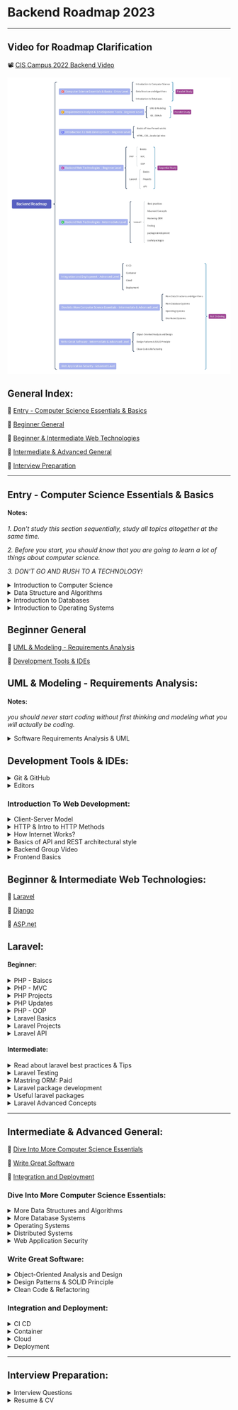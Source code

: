 # Backend Roadmap 2023
___

## Video for Roadmap Clarification
📽️ [CIS Campus 2022 Backend Video ](https://www.youtube.com/watch?v=845L6VI-Ekc)

![Backend Roadmap Explination](Backend-Roadmap.jpg)

## General Index:

🔗 [Entry - Computer Science Essentials & Basics ](#entry---computer-science-essentials---basics)

🔗 [Beginner General](#beginner-general)

🔗 [Beginner & Intermediate Web Technologies](#beginner---intermediate-web-technologies)

🔗 [Intermediate & Advanced General](#intermediate---advanced-general)

🔗 [Interview Preparation](#interview-preparation)
___

## Entry - Computer Science Essentials & Basics

#### Notes:
_1. Don't study this section sequentially, study all topics altogether at the same time._

_2. Before you start, you should know that you are going to learn a lot of things about computer science._

_3. DON'T GO AND RUSH TO A TECHNOLOGY!_

<details>
  <summary>Introduction to Computer Science</summary>

### Introduction to Computer Science
There are two great courses, One provided by MIT, the second provided by Harvard

both are great!

📹 [Introduction to Computer Science and Programming Using Python](https://www.edx.org/course/introduction-to-computer-science-and-programming-7)

OR

📹 [CS50's Introduction to Computer Science](https://www.edx.org/course/introduction-computer-science-harvardx-cs50x)

> please note that you can audit the course and take it for free!

> please note that you can use subtitle if you find it hard to understand only in english 

_If you want CS 50 Translated

📹 [مترجم بالعربي CS50 2020](https://www.youtube.com/playlist?list=PLE-xA_CUmS2Zu3RUXjuh9KyFcavl8hQ0_)
</details>
    
<details>
  <summary>Data Structure and Algorithms</summary>

#### Videos

📹 [Data Structures Easy to Advanced Course - Full Tutorial from a Google Engineer](https://www.youtube.com/watch?v=RBSGKlAvoiM) 

OR

📹 [Data Structures Full Course In Arabic](https://www.youtube.com/playlist?list=PLoK2Lr1miEm-5zCzKE8siQezj9rvQlnca)



#### Books

📖 [Grokking Algorithms - Entry Level](https://bit.ly/3xl71jO)

📖 [Algorithms Unplugged - More Advanced](https://link.springer.com/book/10.1007/978-3-642-15328-0)
</details>

<details>
  <summary>Introduction to Databases</summary>
  
  #### Videos
📹 [SQL Tutorial - Full Database Course for Beginners](https://www.youtube.com/watch?v=HXV3zeQKqGY)

📹 [MySQL Tutorial for Beginners [Mosh]](https://www.youtube.com/watch?v=7S_tz1z_5bA&ab_channel=ProgrammingwithMosh)

📹 [Database Design Course - Learn how to design and plan a database for beginners](https://www.youtube.com/watch?v=ztHopE5Wnpc)

OR

📹 [مقرر أساسيات قواعد البيانات - DB 1](https://www.youtube.com/playlist?list=PL37D52B7714788190)

📹[المقرر العملى](https://www.youtube.com/playlist?list=PL85D9FC9DFD6B9484)

📹 [مقدمة الى قواعد البيانات - مهارات تك](https://maharatech.gov.eg/course/view.php?id=740)


#### Books

📖 [First 6 Chapters of Fundamentals of Database Systems Seventh Edition](https://iran-lms.com/images/images/Books/PDF/Fundamentals-of-Database-Systems-Pearson-2015-Ramez-Elmasri-Shamkant-B.-Navathe.pdf)
</details>


<details>
  <summary>Introduction to Operating Systems</summary>
  
#### Videos

1. CS 162, 2019, UC Berkeley - _This is very comprehensive course, it's okay if you study it along with the other materials_.
📹 [Videos](https://www.bilibili.com/video/BV1e7411B7Ja?p=3)

📄 [Resources](https://inst.eecs.berkeley.edu/~cs162/sp21/)

#### Books

📖 [Introduction to Operating System Design and Implementation - Entry Level](https://www.springer.com/gp/book/9781846288425)

OR

📖 [OPERATING SYSTEMS THREE EASY PIECES - Entry Level](https://pages.cs.wisc.edu/~remzi/OSTEP/)

</details>



## Beginner General 

🔗 [UML & Modeling - Requirements Analysis](#uml&-modeling---requirements-analysis)

🔗 [Development Tools & IDEs](#development-tools-&-iDEs)


## UML & Modeling - Requirements Analysis:

#### Notes:

_you should never start coding without first thinking and modeling what you will actually be coding._


<details>

  <summary>Software Requirements Analysis & UML</summary>
  
#### Articles
📄 [Software Requirements Analysis with Example](https://www.guru99.com/learn-software-requirements-analysis-with-case-study.html)

#### Videos

📹 [UML Diagrams Full Course (Unified Modeling Language)](https://www.youtube.com/watch?v=WnMQ8HlmeXc)

#### Books
📖 [UML Distilled](https://github.com/gcoronelc/PECI-Java-MAR-2015/blob/master/Recursos/UML%20Distilled%203rd%20Ed.pdf)


</details>


## Development Tools & IDEs:
<details>

  <summary>Git & GitHub</summary>
  
📹 [Git & GitHub - English, Freecodecamp](https://www.youtube.com/watch?v=RGOj5yH7evk)

📹 [Git & GitHub - English, Google Course](https://www.coursera.org/learn/introduction-git-github)

OR 

📹 [Git & GitHub - Arabic, Elzero](https://www.youtube.com/playlist?list=PLDoPjvoNmBAw4eOj58MZPakHjaO3frVMF)

</details>

<details>
  <summary>Editors</summary>
  
#### Editors

🖇️ [PHPStorm - Recommended](https://www.jetbrains.com/phpstorm/) 

🖇️ [VS Code - Recommended for Low Laptop Spec](https://code.visualstudio.com/)

##### Master your editor:

📹 [Phpstorm]( https://laracasts.com/series/how-to-be-awesome-in-phpstorm)

📹 [Visual studio code](https://laracasts.com/series/visual-studio-code-for-php-developers) 

</details>


### Introduction To Web Development:

<details>

<summary>Client-Server Model</summary> 


📹 [Client-Server Architecture-1](https://www.youtube.com/watch?v=L5BlpPU_muY&ab_channel=TheTechCave)

📹 [Client-Server Architecture-2](https://www.youtube.com/watch?v=Zfmk0GtANNs&ab_channel=MacOSPro)

</details>

<details>

<summary>HTTP & Intro to HTTP Methods</summary>


📹 [HTTP Exploration - English](https://www.youtube.com/watch?v=iYM2zFP3Zn0&ab_channel=TraversyMedia)

📹 [HTTP Exploration - Arabic](https://www.youtube.com/watch?v=PsdimP_-TKY&ab_channel=Ebrahem)

</details>

<details>

<summary>How Internet Works?</summary>


📹 [How the Internet Works - Entry Level](https://www.youtube.com/watch?v=zN8YNNHcaZc)

</details>

<details>

<summary>Basics of API and REST architectural style</summary>


📹 [What is an API](https://www.youtube.com/watch?v=s7wmiS2mSXY&ab_channel=MuleSoftVideos)

📹 [REST API & RESTful Web Services Explained](https://www.youtube.com/watch?v=LooL6_chvN4&ab_channel=CleverTechie)

</details>

<details>

<summary>Backend Group Video</summary>


📽️ [Eyad Hamza, CIS - Backend Group Video Preparation](https://www.youtube.com/watch?v=ToHfYbxg3ms&list=PLIzoD6CTXb3_iILDz7NIGj49stmeoDWh0&index=1)

📽️ [Eyad Hamza, CIS - Backend Group Slides](https://docs.google.com/presentation/d/1WQucQc--17Tp_mujG-cvCddPKYS914sv/edit?usp=sharing&ouid=104951081209307227102&rtpof=true&sd=true)

</details>

<details>


<summary>Frontend Basics </summary>

### HTML & CSS

📹 [HTML - Arabic](https://www.youtube.com/playlist?list=PLDoPjvoNmBAw_t_XWUFbBX-c9MafPk9ji)

📹 [CSS - Arabic](https://www.youtube.com/playlist?list=PLDoPjvoNmBAzjsz06gkzlSrlev53MGIKe)

OR 

📹 [HTML - English](https://www.youtube.com/watch?v=pQN-pnXPaVg)

📹 [CSS - English](https://www.youtube.com/watch?v=1Rs2ND1ryYc)

### Javascript
📹 [JavaScript Intro - English](https://www.youtube.com/watch?v=W6NZfCO5SIk)

📹 [AJAX Crash Course - English](https://www.youtube.com/watch?v=82hnvUYY6QA&ab_channel=TraversyMedia)

📹 [JSON Crash Course - English](https://www.youtube.com/watch?v=wI1CWzNtE-M)

OR

📹 [Javascript Json & Api- Arabic From Video 169 to End](https://www.youtube.com/playlist?list=PLDoPjvoNmBAx3kiplQR_oeDqLDBUDYwVv)

</details>


## Beginner & Intermediate Web Technologies:

🔗 [Laravel](#uml&-modeling---requirements-analysis)

🔗 [Django](#development-tools-&-iDEs)

🔗 [ASP.net](#development-tools-&-iDEs)

## Laravel:

#### Beginner:

<details>

<summary>PHP - Baiscs </summary>


📹 [Getting to know the basics - PHP 8 - Arabic](https://www.youtube.com/watch?v=xcg9qq6SZ0w&list=PLDoPjvoNmBAy41u35AqJUrI-H83DObUDq) 

OR

📹 [Getting to know the basics - PHP- FreeCodeCamp - English](https://www.youtube.com/watch?v=OK_JCtrrv-c) 


</details>

<details>

<summary>PHP - MVC </summary>

📹 [Getting to know the basics - English](https://laracasts.com/series/php-for-beginners)

📹 [PHP For Beginners Laracasts 2023-edition - English](https://laracasts.com/series/php-for-beginners-2023-edition)

OR

📹 [PHP MVC project in arabic](https://www.youtube.com/playlist?list=PL7mt2FDjAkPepYrMofOwTwxQwJSlZ8N-a)

</details>

<details>

<summary>PHP Projects </summary>


📹 [Php & Mysql Ecommerce Project](https://www.youtube.com/watch?v=KLWA2vCERSQ&ab_channel=DailyTuition)

</details>

<details>

<summary>PHP Updates </summary>


📹 [What is new in PHP 8](https://laracasts.com/series/php8-crash-course)


📖 [Front Line PHP](https://front-line-php.com/)

</details>

<details>

<summary>PHP - OOP </summary>


##### Videos:
> Choose at least two

📹 [OOP - Arabic](https://youtube.com/playlist?list=PLDoPjvoNmBAxXTPncg0W4lhVS32LO_xtQ)

📹 [OOP - English](https://youtube.com/playlist?list=PL0eyrZgxdwhypQiZnYXM7z7-OTkcMgGPh)

📹 [OOP - English](https://laracasts.com/series/object-oriented-bootcamp-in-php)

##### Books:
📖 [programming php 4th edition - Oreilly](https://www.oreilly.com/library/view/programming-php-4th/9781492054122/)

</details>


<details>

<summary>Laravel Basics</summary>

### Videos

1. 📽️ [Backend Bootcamp: Laravel & Backend Introducion - Eyad Hamza](https://www.youtube.com/playlist?list=PLIzoD6CTXb3_iILDz7NIGj49stmeoDWh0)
2. 📹 [laravel 8 from scratch](https://laracasts.com/series/laravel-8-from-scratch)

</details>

<details>

<summary>Laravel Projects</summary>

After you finish, Watch & Apply in section number 14 in this playlist

1. 📹 [laravel 6 from scratch](https://laracasts.com/series/laravel-6-from-scratch)

> After you implement Tweety app (in the laravel 6 series) you will follow these tutorials for more projects
> 
1. 📹 [Build an instagram clone](https://www.youtube.com/watch?v=ImtZ5yENzgE)
2. 📹[Job listings application | Traversy Media](https://www.youtube.com/watch?v=MYyJ4PuL4pY&list=LL&index=2)

> After you finish, It's time to finish things on your own with two projects:
> 

### 🖇️ Project 1:

Use this [document](https://thescipub.com/pdf/ajeassp.2012.266.274.pdf) as reference to system requirements and build your own system.

### 🖇️ Project 2:

Use a [design template](https://bootstrapmade.com/ebusiness-bootstrap-corporate-template/download/) and turn it to a complete website:

> note that admin dashboard is required - you may use Orchid or you can use any other dashboard you like.
> 

### 🖇️ Project 3:

Build a website to show your cv where you can add your works, services, portfolio, biography and all to be controlled using a dashboard [you can use any of these templates](https://bootstrapmade.com/bootstrap-resume-cv-templates/) :

</details>

<details>

<summary>Laravel API</summary>

📹  [Laravel API - 1](https://www.youtube.com/watch?v=mgdMeXkviy8)

📹  [Laravel API - 2](https://www.youtube.com/watch?v=TTK8uQOjpT0)

📹 [Laravel API & Sanctum Authentication](https://www.youtube.com/watch?v=MT-GJQIY3EU&t=2127s&ab_channel=TraversyMedia)

> now you must have basic understanding to the framework that could get you to the next level


</details>

#### Intermediate:

<details>
  
  <summary>Read about laravel best practices & Tips</summary>
  
📄 [Laravel Best Practices](https://github.com/alexeymezenin/laravel-best-practices)

📄 [Laravel Tips Repository](https://github.com/LaravelDaily/laravel-tips)

🖇️ [LaravelDaily](https://www.youtube.com/c/LaravelDaily) 

</details>

<details>
  
  <summary>Laravel Testing</summary>

📹 [Laravel Testing](https://laracasts.com/series/build-a-laravel-app-with-tdd)

OR

📹 [Laravel Testing](https://www.youtube.com/playlist?list=PLpzy7FIRqpGAbkfdxo1MwOS9xjG3O3z1y)

> after you finish those try this framework for easier testing:

##### PEST framework:
📹 [Learn Pest](https://www.youtube.com/watch?v=lEvau6CgqPE)

</details>

<details>
  
  <summary>Mastring ORM: Paid</summary>


📹 [Eloquent performance patterns](https://eloquent-course.reinink.ca/)

</details>

<details>

  <summary>Laravel package development</summary>

📹 [Laravel Package Development](https://www.youtube.com/playlist?list=PLpzy7FIRqpGBQ_aqz_hXDBch1aAA-lmgu)

</details>

<details>
  
  <summary>Useful laravel packages</summary>

📹 [Laravel packages](https://www.youtube.com/playlist?list=PLEhEHUEU3x5pcQJHE8WBLqlHt2o3q5O-f)


</details>

<details>
  
  <summary>Laravel Advanced Concepts</summary>

📹 [Laravel Advanced - Coder's Tape](https://www.youtube.com/watch?v=_z9nzEUgro4&list=PLpzy7FIRqpGD5pN3-Y66YDtxJCYuGumFO)
  
</details>

___

## Intermediate & Advanced General:

🔗 [ Dive Into More Computer Science Essentials](#dive-into-more-computer-science-essentials)

🔗 [Write Great Software](#write-great-software)

🔗 [Integration and Deployment](#integration-and-deployment)

### Dive Into More Computer Science Essentials:

</details>

<details>
  
  <summary>More Data Structures and Algorithms</summary>

📹 [Data Structures and Algorithms - MIT](https://www.youtube.com/playlist?list=PLUl4u3cNGP63EdVPNLG3ToM6LaEUuStEY)
</details>

<details>
  
  <summary>More Database Systems</summary>
  
📹 [Intro To Database Systems - CMU](https://www.youtube.com/playlist?list=PLSE8ODhjZXjaKScG3l0nuOiDTTqpfnWFf)

📹 [Advanced Database Systems - CMU](https://www.youtube.com/playlist?list=PLSE8ODhjZXjasmrEd2_Yi1deeE360zv5O)

📖 [Designing Data-Intensive Applications (book) - Graduate level)](https://github.com/Yang-Yanxiang/Designing-Data-Intensive-Applications/blob/master/Designing%20Data%20Intensive%20Applications.pdf)

📹 [NoSQL Database Tutorial](https://www.youtube.com/watch?v=xh4gy1lbL2k)
</details>

<details>
  
  <summary>Operating Systems</summary>
  
📹 [Operating Systems - Berkeley](https://www.bilibili.com/video/BV1e7411B7Ja?p=3)

</details>

<details>
  
  <summary>Distributed Systems</summary>
  
📹 [Distributed Systems University of Cambridge - Martin Kleppmann](https://www.youtube.com/playlist?list=PLeKd45zvjcDFUEv_ohr_HdUFe97RItdiB)

📄 [Lecture Notes](https://www.cl.cam.ac.uk/teaching/2122/ConcDisSys/dist-sys-notes.pdf)

  
</details>

<details>
  
  <summary>Web Application Security</summary>

📖 [Web Application Security Book](https://www.oreilly.com/library/view/web-application-security/9781492053101/)
  
  </details>


### Write Great Software:


<details>

<summary>Object-Oriented Analysis and Design</summary> 
 
📖 [Head First Object-Oriented Analysis and Design](https://github.com/MarkPThomas/HeadFirst-OOAD/blob/master/Head%20First%20Object-Oriented%20Analysis%20and%20Design.pdf)
  
</details>

<details>

<summary> Design Patterns & SOLID Principle </summary> 

##### Books

📖 [Head First Design Pattern 2nd Edition](https://drive.google.com/file/d/1BmXIGt6CaMig1qXiqETQI5y3wsmh4N1z/view?usp=sharing)

##### Videos

📹 [Mosh  Design Pattern](https://www.youtube.com/watch?v=NU_1StN5Tkk&ab_channel=ProgrammingwithMosh)

📹 [Arabic SOLID Principle](https://www.youtube.com/playlist?list=PLnqAlQ9hFYdflFSS4NigVB7aSoYPNwHTL)

📹 [Arabic Creational Design Pattern](https://www.youtube.com/watch?v=hT9Gv_wabbw&list=PLnqAlQ9hFYdewk9UKGBcHLulZNUBpNSKJ&ab_channel=MohammedReda)

📹 [Arabic Structural Design Pattern](https://www.youtube.com/watch?v=5qBVy3dCEQw&list=PLnqAlQ9hFYdcW3viz_oXRal_FNkg2Dssm&ab_channel=MohammedReda)

📹 [Arabic Design Pattern](https://www.youtube.com/watch?v=-UQND--CVew&list=PLd-dOEgzBpGnt3GuEszo_piQq52XSqAmj&ab_channel=DevGeeksAcademy)

📹 [Arabic PHP Design Pattern](https://www.youtube.com/watch?v=hYas1gMp2nM&list=PLdYYj2XLw5BnpInmR103TyVwFd_CLI6IS&ab_channel=RamyHakam)

📹 [Head First Design Pattern As an English Playlist](https://www.youtube.com/playlist?list=PLrhzvIcii6GNjpARdnO4ueTUAVR9eMBpc)
##### Website

🖇️ [Refactoring GURU Design Pattern](https://refactoring.guru/design-patterns)
      
</details>

<details>

<summary> Clean Code & Refactoring </summary> 

📖 [Clean Code](https://github.com/ontiyonke/book-1/blob/master/%5BPROGRAMMING%5D%5BClean%20Code%20by%20Robert%20C%20Martin%5D.pdf)

📖 [Refactoring To Patterns](https://github.com/abhinavkorpal/awesome-computer-science-EBook/blob/master/DesignPatterns/Refactoring%20To%20Patterns%20-%20Joshua%20Kerievsky.pdf)

📖 [Martin Fowler](https://martinfowler.com/books/)

</details>

### Integration and Deployment:

<details>

<summary> CI CD </summary> 

📹 [Continuous Integration And Continuous Delivery](https://www.youtube.com/watch?v=h9K1NnqwUvE&ab_channel=Simplilearn)

        
</details>

<details>

<summary>  Container </summary> 

📹 [Docker - Free Code Camp - English](https://www.youtube.com/watch?v=fqMOX6JJhGo&ab_channel=freeCodeCamp.org)

📹 [Docker - TechWorld with Nana - English](https://www.youtube.com/watch?v=3c-iBn73dDE&ab_channel=TechWorldwithNana)

📹 [Docker Practical Course - Arabic](https://www.youtube.com/watch?v=tHP5IWfqPKk&list=PLzNfs-3kBUJnY7Cy1XovLaAkgfjim05RR)
        
</details>

<details>

<summary>  Cloud </summary> 

📹 [AWS - Free Code Camp](https://www.youtube.com/watch?v=3hLmDS179YE&ab_channel=freeCodeCamp.org)
        
</details>

<details>

<summary>Deployment</summary> 

📹 [Deploy on digital oceans](https://www.youtube.com/watch?v=QnNA7YdvCYA&list=PLseEp7p6EwiZrR_9dzp8d3AVcBqPz-HFZ&index=3)

📹 [Deploy on shared hosting](https://www.youtube.com/watch?v=6g8G3YQtQt4)
  
  </details>

___

## Interview Preparation:


<details>

<summary>Interview Questions</summary> 

🖇️ [Backend Interview Questions - Fullstack Cafe](https://www.fullstack.cafe/blog/backend-developer-interview-questions)

🖇️ [Laravel Interview Questions - Guru99](https://www.guru99.com/laravel-interview-questions.html)

🖇️ [Laravel Interview Questions - Java Point](https://www.javatpoint.com/laravel-interview-questions)

🖇️ [Laravel Interview Questions - hackr.io](https://hackr.io/blog/top-laravel-interview-questions-and-answers)

 </details>
<details>

<summary> Resume & CV</summary> 

#### Harvard resources
📄 [Resume & Cover Letter Tips and Templates](https://t.co/q2hukYUdGZ)

📄 [More Resume Templates](https://t.co/UAdonLL8Zi)

📄 [Document on CVs and Cover Letters](https://t.co/hbieZBGNc4)

📹 [How to Write a Resume](https://www.youtube.com/watch?v=lcgS0kaIgng)

#### Websites
🖇️ [A GOOD Resume - Career CUP](https://www.careercup.com/resume)

🖇️[InterviewBit: Coding Interview Questions](https://www.interviewbit.com/)
  
 </details>
